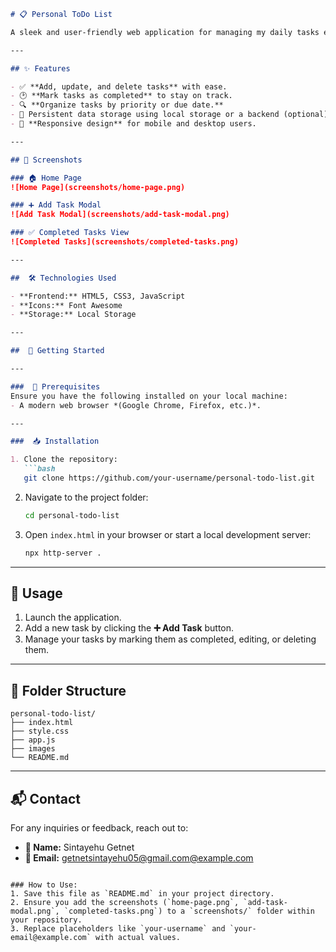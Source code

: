```markdown
# 📋 Personal ToDo List

A sleek and user-friendly web application for managing my daily tasks efficiently. This project was built using basic web technologies and was able to deliver a responsive and feature-rich experience.

---

## ✨ Features

- ✅ **Add, update, and delete tasks** with ease.
- 🕑 **Mark tasks as completed** to stay on track.
- 🔍 **Organize tasks by priority or due date.**
- 💾 Persistent data storage using local storage or a backend (optional).
- 📱 **Responsive design** for mobile and desktop users.

---

## 📸 Screenshots

### 🏠 Home Page
![Home Page](screenshots/home-page.png)

### ➕ Add Task Modal
![Add Task Modal](screenshots/add-task-modal.png)

### ✅ Completed Tasks View
![Completed Tasks](screenshots/completed-tasks.png)

---

##  🛠️ Technologies Used

- **Frontend:** HTML5, CSS3, JavaScript
- **Icons:** Font Awesome
- **Storage:** Local Storage 

---

##  🚀 Getting Started

---

###  🧰 Prerequisites
Ensure you have the following installed on your local machine:
- A modern web browser *(Google Chrome, Firefox, etc.)*.

---

###  📥 Installation

1. Clone the repository:
   ```bash
   git clone https://github.com/your-username/personal-todo-list.git
   ```
2. Navigate to the project folder:
   ```bash
   cd personal-todo-list
   ```
3. Open `index.html` in your browser or start a local development server:
   ```bash
   npx http-server .
   ```

---

## 🎯 Usage

1. Launch the application.
2. Add a new task by clicking the **➕ Add Task** button.
3. Manage your tasks by marking them as completed, editing, or deleting them.

---

## 📂 Folder Structure

```plaintext
personal-todo-list/
├── index.html
├── style.css
├── app.js
├── images
└── README.md
```

---

## 📬 Contact

For any inquiries or feedback, reach out to:

- **👤 Name:** Sintayehu Getnet  
- **📧 Email:** [getnetsintayehu05@gmail.com@example.com](mailto:getnetsintayehu05@gmail.com@gmail.com)  
```

### How to Use:
1. Save this file as `README.md` in your project directory.
2. Ensure you add the screenshots (`home-page.png`, `add-task-modal.png`, `completed-tasks.png`) to a `screenshots/` folder within your repository.  
3. Replace placeholders like `your-username` and `your-email@example.com` with actual values.
